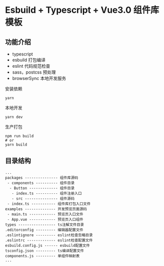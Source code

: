 # Esbuild + Typescript + Vue3.0 组件库模板

## 功能介绍

- typescript
- esbuild 打包编译
- eslint 代码规范检查
- sass，postcss 预处理
- browserSync 本地开发服务

安装依赖

```
yarn
```

本地开发

```
yarn dev
```

生产打包

```
npm run build
# or
yarn build
```

## 目录结构

```
...
packages --------------- 组件库源码
 - components ---------- 组件目录
  - Button ------------- 组件目录
   - index.ts ---------- 组件注册入口
   - src --------------- 组件源码
 - index.ts ----------- 组件库打包入口文件
examples -------------- 开发预览页面源码
 - main.ts ------------ 预览页入口文件
 - App.vue ------------ 预览页入口组件
types ----------------- ts注解文件目录
.editorconfig --------- 编辑器配置文件
.eslintignore --------- eslint检查忽略目录
.eslintrc ------------- eslint检查配置文件
esbuild.config.js ------ esbuild配置文件
tsconfig.json --------- ts编译配置文件
components.js --------- 单组件映射表
...
```
